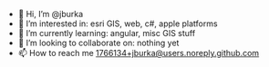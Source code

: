 - 👋 Hi, I’m @jburka
- 👀 I’m interested in: esri GIS, web, c#, apple platforms
- 🌱 I’m currently learning: angular, misc GIS stuff
- 💞️ I’m looking to collaborate on: nothing yet
- 📫 How to reach me [1766134+jburka@users.noreply.github.com](mailto:1766134+jburka@users.noreply.github.com)

<!---
jburka/jburka is a ✨ special ✨ repository because its `README.md` (this file) appears on your GitHub profile.
You can click the Preview link to take a look at your changes.
--->
